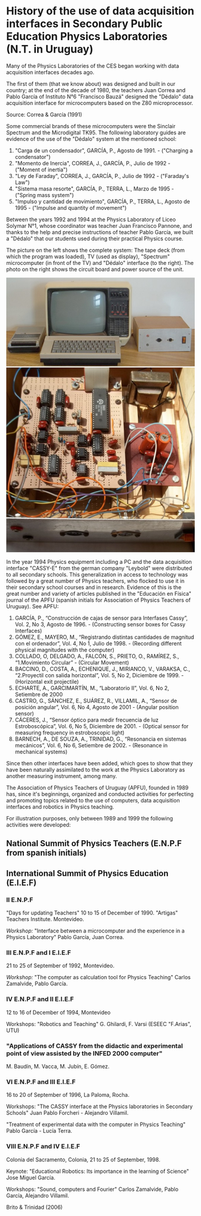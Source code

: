 # History of the use of data acquisition interfaces in Secondary Public Education Physics Laboratories (N.T. in Uruguay)

Many of the Physics Laboratories of the CES began working with data acquisition interfaces decades ago.

The first of them (that we know about) was designed and built in our country; at the end of the decade of 1980, the teachers Juan Correa and Pablo García of Instituto N°6 "Francisco Bauzá" designed the "Dédalo" data acquisition interface for microcomputers based on the Z80 microprocessor.

Source: Correa & García (1991)

Some commercial brands of these microcomputers were the Sinclair Spectrum and the Microdigital TK95.
The following laboratory guides are evidence of the use of the "Dédalo" system at the mentioned school:

1. "Carga de un condensador", GARCÍA, P., Agosto de 1991. - ("Charging a condensator")
2. "Momento de Inercia", CORREA, J., GARCÍA, P., Julio de 1992 - ("Moment of inertia")
3. "Ley de Faraday", CORREA, J., GARCÍA, P., Julio de 1992 - ("Faraday's Law")
4. "Sistema masa resorte", GARCÍA, P., TERRA, L., Marzo de 1995 - ("Spring mass system")
5. "Impulso y cantidad de movimiento", GARCÍA, P., TERRA, L., Agosto de 1995 - ("Impulse and quantity of movement")

Between the years 1992 and 1994 at the Physics Laboratory of Liceo Solymar N°1, whose coordinator was teacher Juan Francisco Pannone, and thanks to the help and precise instructions of teacher Pablo García, we built a "Dédalo" that our students used during their practical Physics course.

The picture on the left shows the complete system: The tape deck (from which the program was loaded), TV (used as display), "Spectrum" microcomputer (in front of the TV) and "Dédalo" interface (to the right). The photo on the right shows the circuit board and power source of the unit.

![Interfaz Dedalo (ext)](images/dedalo.png?raw=true)
![Interfaz Dedalo (int)](images/dedalo_int.png?raw=true)

In the year 1994 Physics equipment including a PC and the data acquisition interface "CASSY-E" from the german company "Leybold" were distributed to all secondary schools. This generalization in access to technology was followed by a great number of Physics teachers, who flocked to use it in their secondary school courses and in research. Evidence of this is the great number and variety of articles published in the "Educación en Física" journal of the APFU (spanish initials for Association of Physics Teachers of Uruguay). See APFU:

1. GARCÍA, P., “Construcción de cajas de sensor para Interfases Cassy”, Vol. 2, No 3, Agosto de 1996. - (Constructing sensor boxes for Cassy Interfaces)
2. GÓMEZ, E., MAYERO, M., “Registrando distintas cantidades de magnitud con el ordenador”, Vol. 4, No 1, Julio de 1998. - (Recording different physical magnitudes with the computer)
3. COLLADO, O, DELGADO, A., FALCÓN, S., PRIETO, O., RAMÍREZ, S., “1.Movimiento Circular” - (Circular Movement)
4. BACCINO, D., COSTA, A., ECHENIQUE, J., MIRIANCO, V., VARAKSA, C., “2.Proyectil con salida horizontal”, Vol. 5, No 2, Diciembre de 1999. - (Horizontal exit projectile)
5. ECHARTE, A., GARCIMARTÍN, M., “Laboratorio II”, Vol. 6, No 2, Setiembre de 2000
6. CASTRO, G., SÁNCHEZ, E., SUÁREZ, R., VILLAMIL, A., “Sensor de posición angular”, Vol. 6, No 4, Agosto de 2001 - (Angular position sensor)
7. CÁCERES, J., “Sensor óptico para medir frecuencia de luz Estroboscópica”, Vol. 6, No 5, Diciembre de 2001. - (Optical sensor for measuring frequency in estroboscopic light)
8. BARNECH, A., DE SOUZA, A., TRINIDAD, G., “Resonancia en sistemas mecánicos”, Vol. 6, No 6, Setiembre de 2002. - (Resonance in mechanical systems)

Since then other interfaces have been added, which goes to show that they have been naturally assimilated to the work at the Physics Laboratory as another measuring instrument, among many.

The Association of Physics Teachers of Uruguay (APFU), founded in 1989 has, since it's beginnings, organized and conducted activities for perfecting and promoting topics related to the use of computers, data acquisition interfaces and robotics in Physics teaching.

For illustration purposes, only between 1989 and 1999 the following activities were developed:

## National Summit of Physics Teachers (E.N.P.F from spanish initials)
## International Summit of Physics Education (E.I.E.F)

### II E.N.P.F
"Days for updating Teachers"
10 to 15 of December of 1990. "Artigas" Teachers Institute. Montevideo.

*Workshop:*
"Interface between a microcomputer and the experience in a Physics Laboratory"
Pablo García, Juan Correa.

### III E.N.P.F and I E.I.E.F
21 to 25 of September of 1992, Montevideo.

*Workshop:*
"The computer as calculation tool for Physics Teaching"
Carlos Zamalvide, Pablo García.

### IV E.N.P.F and II E.I.E.F
12 to 16 of December of 1994, Montevideo

Workshops:
"Robotics and Teaching"
G. Ghilardi, F. Varsi (ESEEC "F.Arias", UTU)

### "Applications of CASSY from the didactic and experimental point of view assisted by the INFED 2000 computer"
M. Baudín, M. Vacca, M. Jubín, E. Gómez.

### VI E.N.P.F and III E.I.E.F
16 to 20 of September of 1996, La Paloma, Rocha.

Workshops:
"The CASSY interface at the Physics laboratories in Secondary Schools"
Juan Pablo Forcheri - Alejandro Villamil.

"Treatment of experimental data with the computer in Physics Teaching"
Pablo García - Lucía Terra.

### VIII E.N.P.F and IV E.I.E.F
Colonia del Sacramento, Colonia, 21 to 25 of September, 1998.

Keynote:
"Educational Robotics: Its importance in the learning of Science"
Jose Miguel García.

Workshops:
"Sound, computers and Fourier"
Carlos Zamalvide, Pablo García, Alejandro Villamil.

Brito & Trinidad (2006)
